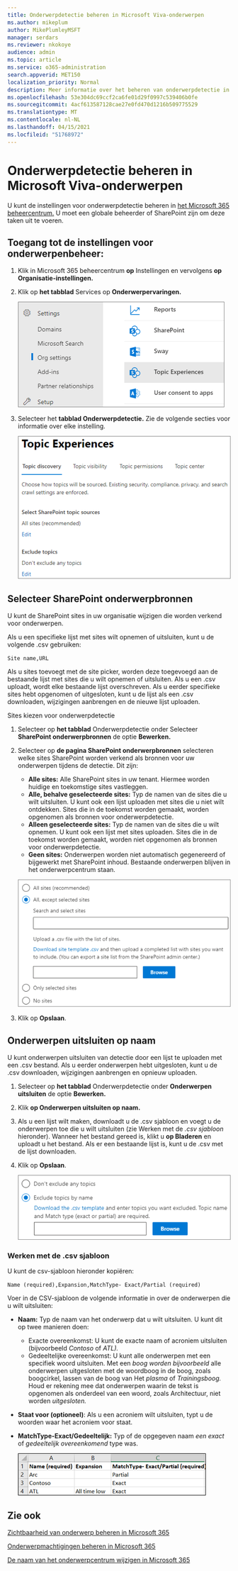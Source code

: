 ```yaml
---
title: Onderwerpdetectie beheren in Microsoft Viva-onderwerpen
ms.author: mikeplum
author: MikePlumleyMSFT
manager: serdars
ms.reviewer: nkokoye
audience: admin
ms.topic: article
ms.service: o365-administration
search.appverid: MET150
localization_priority: Normal
description: Meer informatie over het beheren van onderwerpdetectie in Microsoft Viva-onderwerpen.
ms.openlocfilehash: 53e304dc69ccf2ca6fe01d29f0997c539406b0fe
ms.sourcegitcommit: 4acf613587128cae27e0fd470d1216b509775529
ms.translationtype: MT
ms.contentlocale: nl-NL
ms.lasthandoff: 04/15/2021
ms.locfileid: "51768972"
---
```

# <a name="manage-topic-discovery-in-microsoft-viva-topics"></a>Onderwerpdetectie beheren in Microsoft Viva-onderwerpen

U kunt de instellingen voor onderwerpdetectie beheren in [het Microsoft 365 beheercentrum.](https://admin.microsoft.com) U moet een globale beheerder of SharePoint zijn om deze taken uit te voeren.

## <a name="to-access-topics-management-settings"></a>Toegang tot de instellingen voor onderwerpenbeheer:

1. Klik in Microsoft 365 beheercentrum **op** Instellingen en vervolgens **op Organisatie-instellingen.**
2. Klik op **het tabblad** Services op **Onderwerpervaringen.**

    ![Verbinding maken mensen kennis te laten maken](../media/admin-org-knowledge-options-completed.png) 

3. Selecteer het **tabblad Onderwerpdetectie.** Zie de volgende secties voor informatie over elke instelling.

    ![knowledge-network-settings](../media/knowledge-network-settings-topic-discovery.png) 

## <a name="select-sharepoint-topic-sources"></a>Selecteer SharePoint onderwerpbronnen

U kunt de SharePoint sites in uw organisatie wijzigen die worden verkend voor onderwerpen.

Als u een specifieke lijst met sites wilt opnemen of uitsluiten, kunt u de volgende .csv gebruiken:

``` csv
Site name,URL
```

Als u sites toevoegt met de site picker, worden deze toegevoegd aan de bestaande lijst met sites die u wilt opnemen of uitsluiten. Als u een .csv uploadt, wordt elke bestaande lijst overschreven. Als u eerder specifieke sites hebt opgenomen of uitgesloten, kunt u de lijst als een .csv downloaden, wijzigingen aanbrengen en de nieuwe lijst uploaden.

Sites kiezen voor onderwerpdetectie

1. Selecteer op **het tabblad** Onderwerpdetectie onder Selecteer **SharePoint onderwerpbronnen** de optie **Bewerken.**
2. Selecteer op **de pagina SharePoint onderwerpbronnen** selecteren welke sites SharePoint worden verkend als bronnen voor uw onderwerpen tijdens de detectie. Dit zijn:
    - **Alle sites:** Alle SharePoint sites in uw tenant. Hiermee worden huidige en toekomstige sites vastleggen.
    - **Alle, behalve geselecteerde sites:** Typ de namen van de sites die u wilt uitsluiten.  U kunt ook een lijst uploaden met sites die u niet wilt ontdekken. Sites die in de toekomst worden gemaakt, worden opgenomen als bronnen voor onderwerpdetectie. 
    - **Alleen geselecteerde sites:** Typ de namen van de sites die u wilt opnemen. U kunt ook een lijst met sites uploaden. Sites die in de toekomst worden gemaakt, worden niet opgenomen als bronnen voor onderwerpdetectie.
    - **Geen sites:** Onderwerpen worden niet automatisch gegenereerd of bijgewerkt met SharePoint inhoud. Bestaande onderwerpen blijven in het onderwerpcentrum staan.

    ![Schermafbeelding van SharePoint gebruikersinterface van onderwerpbronnen](../media/k-manage-select-topic-source.png)
   
3. Klik op **Opslaan**.

## <a name="exclude-topics-by-name"></a>Onderwerpen uitsluiten op naam

U kunt onderwerpen uitsluiten van detectie door een lijst te uploaden met een .csv bestand. Als u eerder onderwerpen hebt uitgesloten, kunt u de .csv downloaden, wijzigingen aanbrengen en opnieuw uploaden.

1. Selecteer op **het tabblad** Onderwerpdetectie onder **Onderwerpen uitsluiten** de optie **Bewerken.**
2. Klik **op Onderwerpen uitsluiten op naam.**
3. Als u een lijst wilt maken, downloadt u de .csv sjabloon en voegt u de onderwerpen toe die u wilt uitsluiten (zie Werken met de *.csv sjabloon* hieronder). Wanneer het bestand gereed is, klikt u **op Bladeren** en uploadt u het bestand. Als er een bestaande lijst is, kunt u de .csv met de lijst downloaden.
4. Klik op **Opslaan**.

    ![Schermafbeelding van de gebruikersinterface van onderwerpen uitsluiten](../media/km-manage-exclude-topics.png)

### <a name="working-with-the-csv-template"></a>Werken met de .csv sjabloon

U kunt de csv-sjabloon hieronder kopiëren:

``` csv
Name (required),Expansion,MatchType- Exact/Partial (required)
```

Voer in de CSV-sjabloon de volgende informatie in over de onderwerpen die u wilt uitsluiten:

- **Naam:** Typ de naam van het onderwerp dat u wilt uitsluiten. U kunt dit op twee manieren doen:
    - Exacte overeenkomst: U kunt de exacte naam of acroniem uitsluiten (bijvoorbeeld *Contoso* of *ATL).*
    - Gedeeltelijke overeenkomst: U kunt alle onderwerpen met een specifiek woord uitsluiten.  Met een *boog worden bijvoorbeeld* alle onderwerpen uitgesloten met de woordboog in de boog, zoals boogcirkel, lassen van de boog van Het *plasma* of *Trainingsboog.*   Houd er rekening mee dat onderwerpen waarin de tekst is opgenomen als onderdeel van een woord, zoals Architectuur, niet worden *uitgesloten.*
- **Staat voor (optioneel)**: Als u een acroniem wilt uitsluiten, typt u de woorden waar het acroniem voor staat.
- **MatchType-Exact/Gedeeltelijk:** Typ of de opgegeven naam *een exact* of *gedeeltelijk overeenkomend* type was.

    ![Onderwerpen uitsluiten in CSV-sjabloon](../media/exclude-topics-csv.png) 

## <a name="see-also"></a>Zie ook

[Zichtbaarheid van onderwerp beheren in Microsoft 365](topic-experiences-knowledge-rules.md)

[Onderwerpmachtigingen beheren in Microsoft 365](topic-experiences-user-permissions.md)

[De naam van het onderwerpcentrum wijzigen in Microsoft 365](topic-experiences-administration.md)
